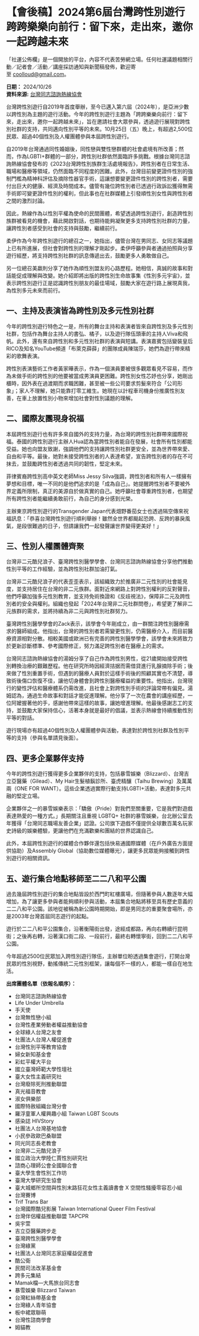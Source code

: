 # 【會後稿】2024第6屆台灣跨性別遊行 跨跨樂樂向前行：留下來，走出來，邀你一起跨越未來

「社運公佈欄」是一個開放的平台，內容不代表苦勞網立場。任何社運議題相關行動／記者會／活動／講座採訪通知與新聞稿發佈，歡迎寄至 [coolloud@gmail.com](mailto:coolloud@gmail.com)。

**日期：** 2024/10/26  
**資料來源:** [台灣同志諮詢熱線協會](/tag/%E5%8F%B0%E7%81%A3%E5%90%8C%E5%BF%97%E8%AB%AE%E8%A9%A2%E7%86%B1%E7%B7%9A%E5%8D%94%E6%9C%83)

台灣跨性別遊行自2019年首度舉辦，至今已邁入第六屆（2024年），是亞洲少數以跨性別為主題的遊行活動。今年的跨性別遊行主題為「跨跨樂樂向前行：留下來，走出來，邀你一起跨越未來」，旨在邀請社會大眾參與，透過遊行展現對跨性別社群的支持，共同邁向性別平等的未來。10月25日（五）晚上，有超過2,500位民眾、超過40個性別及人權團體參與本屆跨性別遊行。

自2019年台灣通過同性婚姻後，同性戀與雙性戀群體的社會處境有所改善；然而，作為LGBTI+群體的一部分，跨性別社群依然面臨許多挑戰。根據台灣同志諮詢熱線協會發布的《2023台灣跨性別族群生活處境報告》，跨性別者在日常生活、職場和醫療等領域，仍然面臨不同程度的困難。此外，台灣目前變更證件性別的強制門檻為精神科評估及摘除性器官手術，這讓想要變更證件性別的跨性別者，需要付出巨大的健康、經濟及時間成本。儘管有幾位跨性別者已透過行政訴訟獲得無需手術即可變更證件性別的權利，但此事也在社群媒體上引發順性別女性與跨性別者之間的激烈討論。

因此，熱線作為以性別平權為使命的民間團體，希望透過跨性別遊行，創造跨性別族群被看見的機會，藉此開啟對話，也期待能夠凝聚更多支持跨性別社群的力量，讓跨性別者感受到社會的支持與鼓勵，繼續前行。

柔伊作為今年跨性別遊行的總召之一，她指出，儘管台灣在男同志、女同志等議題上已有所進展，但社會對跨性別的理解才剛起步。柔伊呼籲參與者通過拍照與分享遊行經歷，將支持跨性別社群的訊息傳遞出去，鼓勵更多人勇敢做自己。

另一位總召美嬴則分享了她作為順性別盟友的心路歷程。她相信，真誠的故事和對話能促成理解與改變。她介紹即將出版的跨性別生命故事集《性別多元宇宙》，並表示跨性別遊行正是認識跨性別朋友的最佳場域，鼓勵大家在遊行路上展現真我，為性別多元未來而前行。

## 一、主持及表演皆為跨性別及多元性別社群

今年的跨性別遊行特色之一是，所有的舞台主持和表演者皆來自跨性別及多元性別社群，包括作為舞台主持人的書弘、橘子，以及遊行隊伍頭車的主持人Viva和飛帆。此外，還有來自跨性別和多元性別社群的表演與短講。表演嘉賓包括變裝皇后RICO及知名YouTube頻道「布萊克薛薛」的團隊成員陳瑞莎，她們為遊行帶來精彩的歌舞表演。

跨性別表演藝術工作者黃家曄表示，作為一個演員要被很多觀眾看見不容易，而作為未做手術的跨性別的他要被當成男演員更困難。跨性別女性芯妤也分享，她剛出櫃時，因外表在過渡期而求職困難，甚至被一些公司要求剪髮來符合「公司形象」；家人不理解，她只能靠打零工維生。她現在以計程車司機身份推廣性別友善，在車上放置性別小物來增加社會對性別議題的理解。

## 二、國際友團現身祝福

本屆跨性別遊行也有許多來自國外的支持力量，為台灣的跨性別社群帶來國際祝福。泰國的跨性別遊行主辦人Hua認為當跨性別者能自在發展，社會所有性別都能受益。她也向盟友致謝，強調他們的支持讓跨性別社群更安全，並為世界帶來愛、自由和平等。最後，她對未接受跨性別者的人表達希望，宣告跨性別者的存在不可抹去，並鼓勵跨性別者透過共同的韌性，堅定未來。

菲律賓裔跨性別高中英文老師Miss Jessy Silva強調，跨性別者和所有人一樣擁有夢想和目標，唯一不同的是他們追求的是「成為自己」。她提醒跨性別者不要被外界定義所限制，真正的美源自於做真實的自己。她呼籲社會尊重跨性別者，也期望所有跨性別者能繼續勇敢前行，為自己的身分感到光榮。

主辦東京跨性別遊行的Transgender Japan代表畑野番茄女士也透過隔空傳來祝福訊息：「恭喜台灣跨性別遊行順利舉辦！雖然全世界都颳起恐跨、反跨的暴戾風氣，是段很難過的日子，但請讓我們一起發聲讓世界變得更美好！」

## 三、性別人權團體齊聚

台灣非二元酷兒浪子、臺灣跨性別醫學學會、台灣同志諮詢熱線協會分享他們推動性別平等的工作經驗，並為跨性別社群加油打氣。

台灣非二元酷兒浪子的代表歪歪表示，該組織致力於推廣非二元性別的社會能見度，並支持居住在台灣的非二元族群。面對近來網路上對跨性別權利的反對聲音，他們呼籲加強多元性別教育，並支持免術換證和《反歧視法》，保障非二元及跨性別者的安全與權利。組織也發起「2024年台灣非二元社群問卷」，希望更了解非二元族群的需求，並將持續為非二元與跨性別社群努力。

臺灣跨性別醫學學會的Zack表示，該學會今年剛成立，由一群關注跨性別醫療需求的醫師組成。他指出，台灣的跨性別者若需變更性別，仍需醫療介入，而目前醫療資源相對分散。相較美國或歐洲已有完善的跨性別醫學學會，該學會未來將致力於更新診斷標準、參考國際修正，努力滿足跨性別者在醫療上的需求。

台灣同志諮詢熱線協會的湯姆分享了自己作為跨性別男性，從21歲開始接受跨性別轉換治療的艱難歷程。他在研究所時因經濟拮据而需借貸進行乳腺摘除手術；後來做了性別重置手術，但遇到的醫療人員對於這樣手術後的照顧其實也不清楚，導致術後傷口恢復不佳，讓他切身體會到跨性別醫療權益的重要性。他指出，台灣現行的變性評估和醫療體系仍需改進，且社會上對跨性別手術的評論常帶有偏見。湯姆認為，通過生命故事和對話才能促進理解。他分享了一次在農會的講座經歷，一位阿嬤握著他的手，感謝他帶來這樣的故事，讓她增進理解。他最後感謝志工的支持，並鼓勵大家保持信心，活著本身就是最好的倡議，並表示熱線會持續推動性別平等的對話。

遊行現場亦有超過40個性別及人權團體參與活動，表達對於跨性別社群及性別平等的支持（參與名單請見後面）。

## 四、更多企業夥伴支持

今年的跨性別遊行獲得更多企業夥伴的支持，包括暴雪娛樂（Blizzard）、台灣吉立亞醫藥（Gilead）、My Hair生髮植鬍診所、臺虎精釀（Taihu Brewing）及萬萬兩（ONE FOR WANT）。這些企業透過實際行動支持LGBTI+活動，表達對多元共融的堅定立場。

企業夥伴之一的暴雪娛樂表示：「驕傲（Pride）對我們至關重要，它是我們對遊戲表達熱愛的一種方式。」長期關注且重視 LGBTQ+ 社群的暴雪娛樂，台北辦公室去年獲得「台灣同志職場友善企業」認證。公司旗下遊戲不僅提供全球數百萬名玩家史詩級的娛樂體驗，更讓他們在充滿歡樂和團結的世界認識自己。

此外，本屆跨性別遊行的媒體合作夥伴還包括快易通國際媒體（在戶外廣告方面提供協助）及Assembly Global（協助數位媒體曝光），讓更多民眾能夠接觸到跨性別遊行的相關資訊。

## 五、遊行集合地點移師至二二八和平公園

過去幾屆跨性別遊行的集合地點皆設於西門町紅樓廣場，但隨著參與人數逐年大幅增加，為了讓更多參與者能夠順利參與活動，本屆集合地點將移至具有歷史意義的二二八和平公園。該地從被稱為新公園時期開始，即是男同志的重要聚會場所，亦是2003年台灣首屆同志遊行的起點。

遊行於二二八和平公園集合，沿著衡陽街出發，途經成都路，再向右轉續行昆明街；之後再右轉，沿著漢口街二段、一段前行，最終右轉懷寧街，回到二二八和平公園。

今年超過2500位民眾加入跨性別遊行隊伍，主辦單位盼透過集會遊行，打開台灣民眾的性別視野，動搖傳統二元性別框架，讓每個不一樣的人，都能一樣自在地生活。

**出席團體名單（依報名順序）：**

- 台灣同志諮詢熱線協會
- Life Under Umbrella
- 手天使
- 台灣無性戀小組
- 台灣性產業勞動者權益推動協會
- 全球綠人台灣之友會
- 社團法人台灣人權促進會
- 台灣性別平等教育協會
- 婦女新知基金會
- 彩虹平權大平台
- 國立臺灣師範大學性壇社
- 臺大女性主義研究社
- 台灣廢除死刑推動聯盟
- 真光福音教會
- 淑女俱樂部
- 國際特赦組織台灣分會
- 羅浮童軍人權興趣小組 Taiwan LGBT Scouts
- 感染誌 HIVStory
- 社團法人台灣基地協會
- 小民參政歐巴桑聯盟
- 同光同志長老教會
- 台灣非二元酷兒浪子
- 國立政治大學陸仁賈性別研究社
- 諮商心理師公會全國聯合會
- 臺大學生會性別工作坊
- 臺灣大學研究生協會
- 臺大城鄉所空間與性別末路狂花女性主義讀書會 X 空間性騷擾零容忍小組
- 台灣賽博
- Trif Trans Bar
- 台灣國際酷兒影展 Taiwan International Queer Film Festival
- 台灣伴侶權益推動聯盟 TAPCPR
- 吳宇萱
- 吉立亞醫藥跨步走
- 臺灣跨性別醫學學會
- 台灣綠黨
- 社團法人台灣同志家庭權益促進會
- 酷公衛
- 民間司法改革基金會
- 跨多元集結 
- Mamak檔—大馬旅台同志會 
- 暴雪娛樂 Blizzard Taiwan
- 台灣紅絲帶基金會
- 台灣綠人青年協會
- 板中裙眾聯萌
- 台灣性諮商學會
- 姆貓教